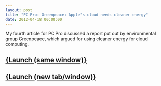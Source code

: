 ```yaml
---
layout: post
title: "PC Pro: Greenpeace: Apple's cloud needs cleaner energy"
date: 2012-04-18 00:00:00
---
```


My fourth article for PC Pro discussed a report put out by environmental group Greenpeace, which argued for using cleaner energy for cloud computing.

## <a href="http://www.pcpro.co.uk/news/cloud/374152/greenpeace-apples-cloud-needs-cleaner-energy?width=1050&height=800&iframe=true" class="colorbox-load">{Launch (same window)}</a>
## <a href="http://www.pcpro.co.uk/news/cloud/374152/greenpeace-apples-cloud-needs-cleaner-energy" target="_blank">{Launch (new tab/window)}</a>